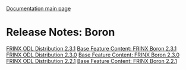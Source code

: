 [Documentation main page](https://frinxio.github.io/Frinx-docs/)

# Release Notes: Boron

[FRINX ODL Distribution 2.3.1](frinx-odl-distribution-2-3-1.md) [Base Feature Content: FRINX Boron 2.3.1](frinx-odl-base-feature-content-rel-2-3-1.md)  
[FRINX ODL Distribution 2.3.0](frinx-odl-distribution-2-3-0.md) [Base Feature Content: FRINX Boron 2.3.0](frinx-odl-base-feature-content-rel-2-3-0.md)  
[FRINX ODL Distribution 2.2.1](frinx-odl-distribution-2-2-1.md) [Base Feature Content: FRINX Boron 2.2.1](frinx-odl-base-feature-content-rel-2-2-1.md)  
